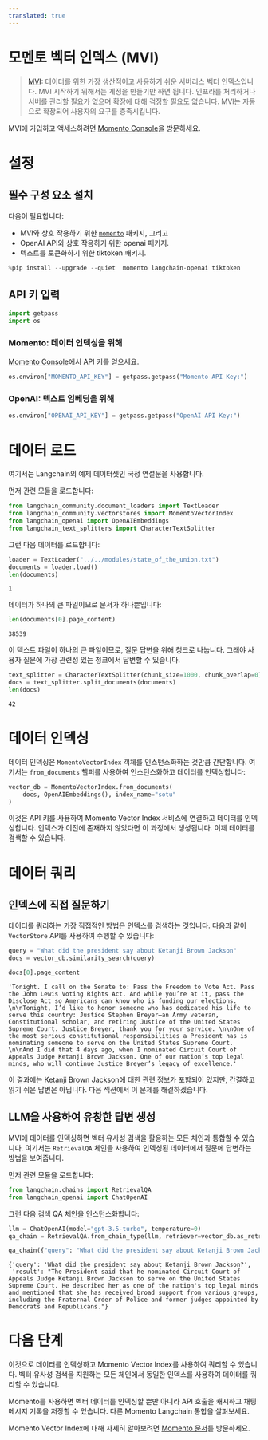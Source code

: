 ```yaml
---
translated: true
---
```


# 모멘토 벡터 인덱스 (MVI)

>[MVI](https://gomomento.com): 데이터를 위한 가장 생산적이고 사용하기 쉬운 서버리스 벡터 인덱스입니다. MVI 시작하기 위해서는 계정을 만들기만 하면 됩니다. 인프라를 처리하거나 서버를 관리할 필요가 없으며 확장에 대해 걱정할 필요도 없습니다. MVI는 자동으로 확장되어 사용자의 요구를 충족시킵니다.

MVI에 가입하고 액세스하려면 [Momento Console](https://console.gomomento.com)을 방문하세요.

# 설정

## 필수 구성 요소 설치

다음이 필요합니다:
- MVI와 상호 작용하기 위한 [`momento`](https://pypi.org/project/momento/) 패키지, 그리고
- OpenAI API와 상호 작용하기 위한 openai 패키지.
- 텍스트를 토큰화하기 위한 tiktoken 패키지.

```python
%pip install --upgrade --quiet  momento langchain-openai tiktoken
```

## API 키 입력

```python
import getpass
import os
```

### Momento: 데이터 인덱싱을 위해

[Momento Console](https://console.gomomento.com)에서 API 키를 얻으세요.

```python
os.environ["MOMENTO_API_KEY"] = getpass.getpass("Momento API Key:")
```

### OpenAI: 텍스트 임베딩을 위해

```python
os.environ["OPENAI_API_KEY"] = getpass.getpass("OpenAI API Key:")
```

# 데이터 로드

여기서는 Langchain의 예제 데이터셋인 국정 연설문을 사용합니다.

먼저 관련 모듈을 로드합니다:

```python
from langchain_community.document_loaders import TextLoader
from langchain_community.vectorstores import MomentoVectorIndex
from langchain_openai import OpenAIEmbeddings
from langchain_text_splitters import CharacterTextSplitter
```

그런 다음 데이터를 로드합니다:

```python
loader = TextLoader("../../modules/state_of_the_union.txt")
documents = loader.load()
len(documents)
```

```output
1
```

데이터가 하나의 큰 파일이므로 문서가 하나뿐입니다:

```python
len(documents[0].page_content)
```

```output
38539
```

이 텍스트 파일이 하나의 큰 파일이므로, 질문 답변을 위해 청크로 나눕니다. 그래야 사용자 질문에 가장 관련성 있는 청크에서 답변할 수 있습니다.

```python
text_splitter = CharacterTextSplitter(chunk_size=1000, chunk_overlap=0)
docs = text_splitter.split_documents(documents)
len(docs)
```

```output
42
```

# 데이터 인덱싱

데이터 인덱싱은 `MomentoVectorIndex` 객체를 인스턴스화하는 것만큼 간단합니다. 여기서는 `from_documents` 헬퍼를 사용하여 인스턴스화하고 데이터를 인덱싱합니다:

```python
vector_db = MomentoVectorIndex.from_documents(
    docs, OpenAIEmbeddings(), index_name="sotu"
)
```

이것은 API 키를 사용하여 Momento Vector Index 서비스에 연결하고 데이터를 인덱싱합니다. 인덱스가 이전에 존재하지 않았다면 이 과정에서 생성됩니다. 이제 데이터를 검색할 수 있습니다.

# 데이터 쿼리

## 인덱스에 직접 질문하기

데이터를 쿼리하는 가장 직접적인 방법은 인덱스를 검색하는 것입니다. 다음과 같이 `VectorStore` API를 사용하여 수행할 수 있습니다:

```python
query = "What did the president say about Ketanji Brown Jackson"
docs = vector_db.similarity_search(query)
```

```python
docs[0].page_content
```

```output
'Tonight. I call on the Senate to: Pass the Freedom to Vote Act. Pass the John Lewis Voting Rights Act. And while you’re at it, pass the Disclose Act so Americans can know who is funding our elections. \n\nTonight, I’d like to honor someone who has dedicated his life to serve this country: Justice Stephen Breyer—an Army veteran, Constitutional scholar, and retiring Justice of the United States Supreme Court. Justice Breyer, thank you for your service. \n\nOne of the most serious constitutional responsibilities a President has is nominating someone to serve on the United States Supreme Court. \n\nAnd I did that 4 days ago, when I nominated Circuit Court of Appeals Judge Ketanji Brown Jackson. One of our nation’s top legal minds, who will continue Justice Breyer’s legacy of excellence.'
```

이 결과에는 Ketanji Brown Jackson에 대한 관련 정보가 포함되어 있지만, 간결하고 읽기 쉬운 답변은 아닙니다. 다음 섹션에서 이 문제를 해결하겠습니다.

## LLM을 사용하여 유창한 답변 생성

MVI에 데이터를 인덱싱하면 벡터 유사성 검색을 활용하는 모든 체인과 통합할 수 있습니다. 여기서는 `RetrievalQA` 체인을 사용하여 인덱싱된 데이터에서 질문에 답변하는 방법을 보여줍니다.

먼저 관련 모듈을 로드합니다:

```python
from langchain.chains import RetrievalQA
from langchain_openai import ChatOpenAI
```

그런 다음 검색 QA 체인을 인스턴스화합니다:

```python
llm = ChatOpenAI(model="gpt-3.5-turbo", temperature=0)
qa_chain = RetrievalQA.from_chain_type(llm, retriever=vector_db.as_retriever())
```

```python
qa_chain({"query": "What did the president say about Ketanji Brown Jackson?"})
```

```output
{'query': 'What did the president say about Ketanji Brown Jackson?',
 'result': "The President said that he nominated Circuit Court of Appeals Judge Ketanji Brown Jackson to serve on the United States Supreme Court. He described her as one of the nation's top legal minds and mentioned that she has received broad support from various groups, including the Fraternal Order of Police and former judges appointed by Democrats and Republicans."}
```

# 다음 단계

이것으로 데이터를 인덱싱하고 Momento Vector Index를 사용하여 쿼리할 수 있습니다. 벡터 유사성 검색을 지원하는 모든 체인에서 동일한 인덱스를 사용하여 데이터를 쿼리할 수 있습니다.

Momento를 사용하면 벡터 데이터를 인덱싱할 뿐만 아니라 API 호출을 캐시하고 채팅 메시지 기록을 저장할 수 있습니다. 다른 Momento Langchain 통합을 살펴보세요.

Momento Vector Index에 대해 자세히 알아보려면 [Momento 문서](https://docs.gomomento.com)를 방문하세요.
